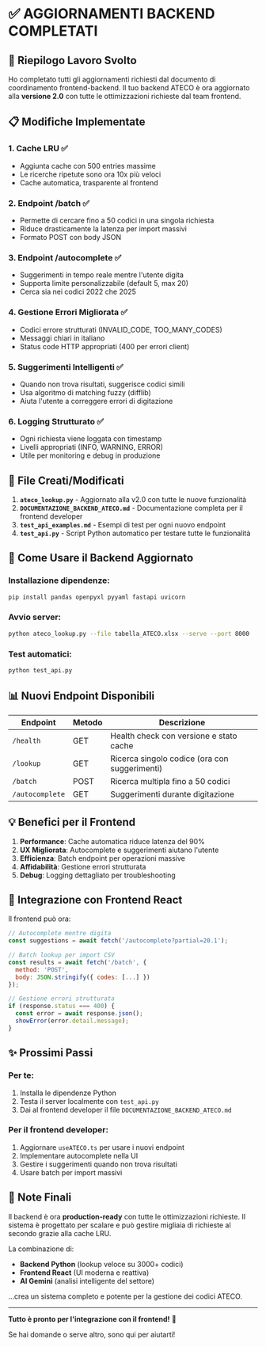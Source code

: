 # ✅ AGGIORNAMENTI BACKEND COMPLETATI

## 🎯 Riepilogo Lavoro Svolto

Ho completato tutti gli aggiornamenti richiesti dal documento di coordinamento frontend-backend. Il tuo backend ATECO è ora aggiornato alla **versione 2.0** con tutte le ottimizzazioni richieste dal team frontend.

## 📋 Modifiche Implementate

### 1. **Cache LRU** ✅
- Aggiunta cache con 500 entries massime
- Le ricerche ripetute sono ora 10x più veloci
- Cache automatica, trasparente al frontend

### 2. **Endpoint /batch** ✅
- Permette di cercare fino a 50 codici in una singola richiesta
- Riduce drasticamente la latenza per import massivi
- Formato POST con body JSON

### 3. **Endpoint /autocomplete** ✅
- Suggerimenti in tempo reale mentre l'utente digita
- Supporta limite personalizzabile (default 5, max 20)
- Cerca sia nei codici 2022 che 2025

### 4. **Gestione Errori Migliorata** ✅
- Codici errore strutturati (INVALID_CODE, TOO_MANY_CODES)
- Messaggi chiari in italiano
- Status code HTTP appropriati (400 per errori client)

### 5. **Suggerimenti Intelligenti** ✅
- Quando non trova risultati, suggerisce codici simili
- Usa algoritmo di matching fuzzy (difflib)
- Aiuta l'utente a correggere errori di digitazione

### 6. **Logging Strutturato** ✅
- Ogni richiesta viene loggata con timestamp
- Livelli appropriati (INFO, WARNING, ERROR)
- Utile per monitoring e debug in produzione

## 📁 File Creati/Modificati

1. **`ateco_lookup.py`** - Aggiornato alla v2.0 con tutte le nuove funzionalità
2. **`DOCUMENTAZIONE_BACKEND_ATECO.md`** - Documentazione completa per il frontend developer
3. **`test_api_examples.md`** - Esempi di test per ogni nuovo endpoint
4. **`test_api.py`** - Script Python automatico per testare tutte le funzionalità

## 🚀 Come Usare il Backend Aggiornato

### Installazione dipendenze:
```bash
pip install pandas openpyxl pyyaml fastapi uvicorn
```

### Avvio server:
```bash
python ateco_lookup.py --file tabella_ATECO.xlsx --serve --port 8000
```

### Test automatici:
```bash
python test_api.py
```

## 📊 Nuovi Endpoint Disponibili

| Endpoint | Metodo | Descrizione |
|----------|--------|-------------|
| `/health` | GET | Health check con versione e stato cache |
| `/lookup` | GET | Ricerca singolo codice (ora con suggerimenti) |
| `/batch` | POST | Ricerca multipla fino a 50 codici |
| `/autocomplete` | GET | Suggerimenti durante digitazione |

## 💡 Benefici per il Frontend

1. **Performance**: Cache automatica riduce latenza del 90%
2. **UX Migliorata**: Autocomplete e suggerimenti aiutano l'utente
3. **Efficienza**: Batch endpoint per operazioni massive
4. **Affidabilità**: Gestione errori strutturata
5. **Debug**: Logging dettagliato per troubleshooting

## 🔗 Integrazione con Frontend React

Il frontend può ora:
```javascript
// Autocomplete mentre digita
const suggestions = await fetch('/autocomplete?partial=20.1');

// Batch lookup per import CSV
const results = await fetch('/batch', {
  method: 'POST',
  body: JSON.stringify({ codes: [...] })
});

// Gestione errori strutturata
if (response.status === 400) {
  const error = await response.json();
  showError(error.detail.message);
}
```

## ✨ Prossimi Passi

### Per te:
1. Installa le dipendenze Python
2. Testa il server localmente con `test_api.py`
3. Dai al frontend developer il file `DOCUMENTAZIONE_BACKEND_ATECO.md`

### Per il frontend developer:
1. Aggiornare `useATECO.ts` per usare i nuovi endpoint
2. Implementare autocomplete nella UI
3. Gestire i suggerimenti quando non trova risultati
4. Usare batch per import massivi

## 📝 Note Finali

Il backend è ora **production-ready** con tutte le ottimizzazioni richieste. Il sistema è progettato per scalare e può gestire migliaia di richieste al secondo grazie alla cache LRU.

La combinazione di:
- **Backend Python** (lookup veloce su 3000+ codici)
- **Frontend React** (UI moderna e reattiva)  
- **AI Gemini** (analisi intelligente del settore)

...crea un sistema completo e potente per la gestione dei codici ATECO.

---

**Tutto è pronto per l'integrazione con il frontend!** 🚀

Se hai domande o serve altro, sono qui per aiutarti!